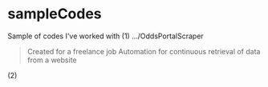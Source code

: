 # sampleCodes
Sample of codes I've worked with
(1) .../OddsPortalScraper
  >Created for a freelance job
  >Automation for continuous retrieval of data from a website
  
(2) 
